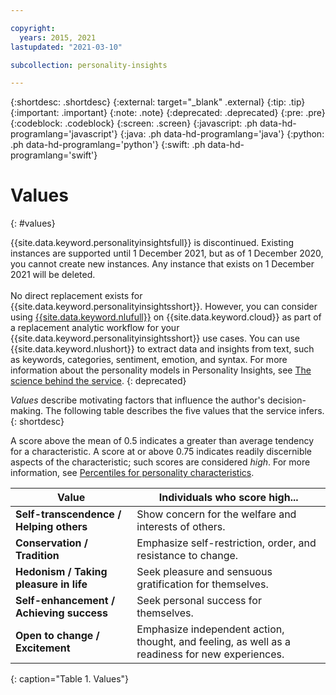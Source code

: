 ```yaml
---

copyright:
  years: 2015, 2021
lastupdated: "2021-03-10"

subcollection: personality-insights

---
```


{:shortdesc: .shortdesc}
{:external: target="_blank" .external}
{:tip: .tip}
{:important: .important}
{:note: .note}
{:deprecated: .deprecated}
{:pre: .pre}
{:codeblock: .codeblock}
{:screen: .screen}
{:javascript: .ph data-hd-programlang='javascript'}
{:java: .ph data-hd-programlang='java'}
{:python: .ph data-hd-programlang='python'}
{:swift: .ph data-hd-programlang='swift'}

# Values
{: #values}

{{site.data.keyword.personalityinsightsfull}} is discontinued. Existing instances are supported until 1 December 2021, but as of 1 December 2020, you cannot create new instances. Any instance that exists on 1 December 2021 will be deleted.<br/><br/>No direct replacement exists for {{site.data.keyword.personalityinsightsshort}}. However, you can consider using [{{site.data.keyword.nlufull}}](/docs/natural-language-understanding?topic=natural-language-understanding-about) on {{site.data.keyword.cloud}} as part of a replacement analytic workflow for your {{site.data.keyword.personalityinsightsshort}} use cases. You can use {{site.data.keyword.nlushort}} to extract data and insights from text, such as keywords, categories, sentiment, emotion, and syntax. For more information about the personality models in Personality Insights, see [The science behind the service](/docs/personality-insights?topic=personality-insights-science).
{: deprecated}

*Values* describe motivating factors that influence the author's decision-making. The following table describes the five values that the service infers.
{: shortdesc}

A score above the mean of 0.5 indicates a greater than average tendency for a characteristic. A score at or above 0.75 indicates readily discernible aspects of the characteristic; such scores are considered *high*. For more information, see [Percentiles for personality characteristics](/docs/personality-insights?topic=personality-insights-numeric#percentiles).

| Value | Individuals who score high... |
|-------|-------------------------------|
| **Self-transcendence / Helping others** | Show concern for the welfare and interests of others. |
| **Conservation / Tradition** | Emphasize self-restriction, order, and resistance to change. |
| **Hedonism / Taking pleasure in life** | Seek pleasure and sensuous gratification for themselves. |
| **Self-enhancement / Achieving success** | Seek personal success for themselves. |
| **Open to change / Excitement** | Emphasize independent action, thought, and feeling, as well as a readiness for new experiences. |
{: caption="Table 1. Values"}
